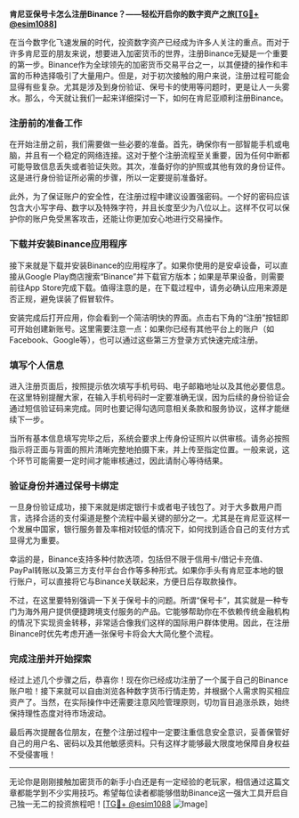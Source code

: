 **肯尼亚保号卡怎么注册Binance？——轻松开启你的数字资产之旅[[TG💪+ @esim1088](https://t.me/s/esim1088)]**

在当今数字化飞速发展的时代，投资数字资产已经成为许多人关注的重点。而对于许多肯尼亚的朋友来说，想要进入加密货币的世界，注册Binance无疑是一个重要的第一步。Binance作为全球领先的加密货币交易平台之一，以其便捷的操作和丰富的币种选择吸引了大量用户。但是，对于初次接触的用户来说，注册过程可能会显得有些复杂。尤其是涉及到身份验证、保号卡的使用等问题时，更是让人一头雾水。那么，今天就让我们一起来详细探讨一下，如何在肯尼亚顺利注册Binance。

### 注册前的准备工作

在开始注册之前，我们需要做一些必要的准备。首先，确保你有一部智能手机或电脑，并且有一个稳定的网络连接。这对于整个注册流程至关重要，因为任何中断都可能导致信息丢失或者验证失败。其次，准备好你的护照或其他有效的身份证件。这是进行身份验证所必需的步骤，所以一定要提前准备好。

此外，为了保证账户的安全性，在注册过程中建议设置强密码。一个好的密码应该包含大小写字母、数字以及特殊字符，并且长度至少为八位以上。这样不仅可以保护你的账户免受黑客攻击，还能让你更加安心地进行交易操作。

### 下载并安装Binance应用程序

接下来就是下载并安装Binance的应用程序了。如果你使用的是安卓设备，可以直接从Google Play商店搜索“Binance”并下载官方版本；如果是苹果设备，则需要前往App Store完成下载。值得注意的是，在下载过程中，请务必确认应用来源是否正规，避免误装了假冒软件。

安装完成后打开应用，你会看到一个简洁明快的界面。点击右下角的“注册”按钮即可开始创建新账号。这里需要注意一点：如果你已经有其他平台上的账户（如Facebook、Google等），也可以通过这些第三方登录方式快速完成注册。

### 填写个人信息

进入注册页面后，按照提示依次填写手机号码、电子邮箱地址以及其他必要信息。在这里特别提醒大家，在输入手机号码时一定要准确无误，因为后续的身份验证会通过短信验证码来完成。同时也要记得勾选同意相关条款和服务协议，这样才能继续下一步。

当所有基本信息填写完毕之后，系统会要求上传身份证照片以供审核。请务必按照指示将正面与背面的照片清晰完整地拍摄下来，并上传至指定位置。一般来说，这个环节可能需要一定时间才能审核通过，因此请耐心等待结果。

### 验证身份并通过保号卡绑定

一旦身份验证成功，接下来就是绑定银行卡或者电子钱包了。对于大多数用户而言，选择合适的支付渠道是整个流程中最关键的部分之一。尤其是在肯尼亚这样一个发展中国家，银行服务普及率相对较低的情况下，如何找到适合自己的支付方式显得尤为重要。

幸运的是，Binance支持多种付款选项，包括但不限于信用卡/借记卡充值、PayPal转账以及第三方支付平台合作等多种形式。如果你手头有肯尼亚本地的银行账户，可以直接将它与Binance关联起来，方便日后存取款操作。

不过，在这里要特别强调一下关于保号卡的问题。所谓“保号卡”，其实就是一种专门为海外用户提供便捷跨境支付服务的产品。它能够帮助你在不依赖传统金融机构的情况下实现资金转移，非常适合像我们这样的国际用户群体使用。因此，在注册Binance时优先考虑开通一张保号卡将会大大简化整个流程。

### 完成注册并开始探索

经过上述几个步骤之后，恭喜你！现在你已经成功注册了一个属于自己的Binance账户啦！接下来就可以自由浏览各种数字货币行情走势，并根据个人需求购买相应资产了。当然，在实际操作中还需要注意风险管理原则，切勿盲目追涨杀跌，始终保持理性态度对待市场波动。

最后再次提醒各位朋友，在整个注册过程中一定要注重信息安全意识，妥善保管好自己的用户名、密码以及其他敏感资料。只有这样才能够最大限度地保障自身权益不受侵害哦！

---

无论你是刚刚接触加密货币的新手小白还是有一定经验的老玩家，相信通过这篇文章都能学到不少实用技巧。希望每位读者都能够借助Binance这一强大工具开启自己独一无二的投资旅程吧！[[TG💪+ @esim1088](https://t.me/s/esim1088) ![Image](https://i.postimg.cc/4NQfJmqS/Snipaste-2025-05-13-00-14-12.png)]
